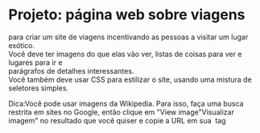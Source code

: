 <h1>Projeto: página web sobre viagens</h1>
<p>para criar um site de viagens incentivando as pessoas a visitar um lugar exótico.<br>
Você deve ter imagens do que elas vão ver, listas de coisas para ver e lugares para ir e<br>
parágrafos de detalhes interessantes.<br> Você também deve usar CSS para estilizar o site, usando uma mistura de seletores simples.</p>
<p>Dica:Você pode usar imagens da Wikipedia. Para isso, faça uma busca restrita em sites no Google, então clique em "View image"Visualizar imagem" no resultado que você quiser e copie a URL em sua <img> tag</p>